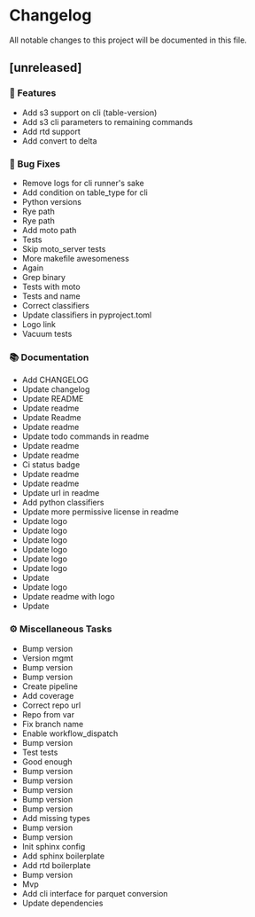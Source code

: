 # Changelog

All notable changes to this project will be documented in this file.

## [unreleased]

### 🚀 Features

- Add s3 support on cli (table-version)
- Add s3 cli parameters to remaining commands
- Add rtd support
- Add convert to delta

### 🐛 Bug Fixes

- Remove logs for cli runner's sake
- Add condition on table_type for cli
- Python versions
- Rye path
- Rye path
- Add moto path
- Tests
- Skip moto_server tests
- More makefile awesomeness
- Again
- Grep binary
- Tests with moto
- Tests and name
- Correct classifiers
- Update classifiers in pyproject.toml
- Logo link
- Vacuum tests

### 📚 Documentation

- Add CHANGELOG
- Update changelog
- Update README
- Update readme
- Update Readme
- Update readme
- Update todo commands in readme
- Update readme
- Update readme
- Ci status badge
- Update readme
- Update readme
- Update url in readme
- Add python classifiers
- Update more permissive license in readme
- Update logo
- Update logo
- Update logo
- Update logo
- Update logo
- Update logo
- Update
- Update logo
- Update readme with logo
- Update

### ⚙️ Miscellaneous Tasks

- Bump version
- Version mgmt
- Bump version
- Bump version
- Create pipeline
- Add coverage
- Correct repo url
- Repo from var
- Fix branch name
- Enable workflow_dispatch
- Bump version
- Test tests
- Good enough
- Bump version
- Bump version
- Bump version
- Bump version
- Bump version
- Add missing types
- Bump version
- Bump version
- Init sphinx config
- Add sphinx boilerplate
- Add rtd boilerplate
- Bump version
- Mvp
- Add cli interface for parquet conversion
- Update dependencies

<!-- generated by git-cliff -->
